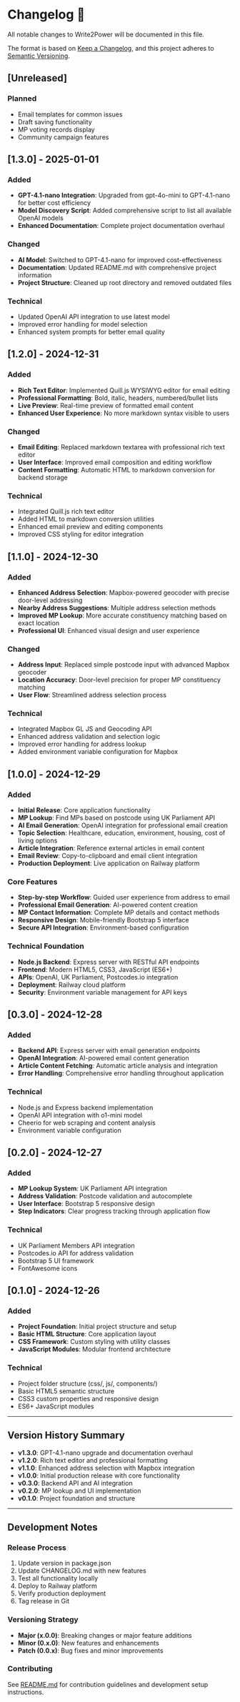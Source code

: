 # Changelog 📝

All notable changes to Write2Power will be documented in this file.

The format is based on [Keep a Changelog](https://keepachangelog.com/en/1.0.0/),
and this project adheres to [Semantic Versioning](https://semver.org/spec/v2.0.0.html).

## [Unreleased]

### Planned
- Email templates for common issues
- Draft saving functionality
- MP voting records display
- Community campaign features

## [1.3.0] - 2025-01-01

### Added
- **GPT-4.1-nano Integration**: Upgraded from gpt-4o-mini to GPT-4.1-nano for better cost efficiency
- **Model Discovery Script**: Added comprehensive script to list all available OpenAI models
- **Enhanced Documentation**: Complete project documentation overhaul

### Changed
- **AI Model**: Switched to GPT-4.1-nano for improved cost-effectiveness
- **Documentation**: Updated README.md with comprehensive project information
- **Project Structure**: Cleaned up root directory and removed outdated files

### Technical
- Updated OpenAI API integration to use latest model
- Improved error handling for model selection
- Enhanced system prompts for better email quality

## [1.2.0] - 2024-12-31

### Added
- **Rich Text Editor**: Implemented Quill.js WYSIWYG editor for email editing
- **Professional Formatting**: Bold, italic, headers, numbered/bullet lists
- **Live Preview**: Real-time preview of formatted email content
- **Enhanced User Experience**: No more markdown syntax visible to users

### Changed
- **Email Editing**: Replaced markdown textarea with professional rich text editor
- **User Interface**: Improved email composition and editing workflow
- **Content Formatting**: Automatic HTML to markdown conversion for backend storage

### Technical
- Integrated Quill.js rich text editor
- Added HTML to markdown conversion utilities
- Enhanced email preview and editing components
- Improved CSS styling for editor integration

## [1.1.0] - 2024-12-30

### Added
- **Enhanced Address Selection**: Mapbox-powered geocoder with precise door-level addressing
- **Nearby Address Suggestions**: Multiple address selection methods
- **Improved MP Lookup**: More accurate constituency matching based on exact location
- **Professional UI**: Enhanced visual design and user experience

### Changed
- **Address Input**: Replaced simple postcode input with advanced Mapbox geocoder
- **Location Accuracy**: Door-level precision for proper MP constituency matching
- **User Flow**: Streamlined address selection process

### Technical
- Integrated Mapbox GL JS and Geocoding API
- Enhanced address validation and selection logic
- Improved error handling for address lookup
- Added environment variable configuration for Mapbox

## [1.0.0] - 2024-12-29

### Added
- **Initial Release**: Core application functionality
- **MP Lookup**: Find MPs based on postcode using UK Parliament API
- **AI Email Generation**: OpenAI integration for professional email creation
- **Topic Selection**: Healthcare, education, environment, housing, cost of living options
- **Article Integration**: Reference external articles in email content
- **Email Review**: Copy-to-clipboard and email client integration
- **Production Deployment**: Live application on Railway platform

### Core Features
- **Step-by-step Workflow**: Guided user experience from address to email
- **Professional Email Generation**: AI-powered content creation
- **MP Contact Information**: Complete MP details and contact methods
- **Responsive Design**: Mobile-friendly Bootstrap 5 interface
- **Secure API Integration**: Environment-based configuration

### Technical Foundation
- **Node.js Backend**: Express server with RESTful API endpoints
- **Frontend**: Modern HTML5, CSS3, JavaScript (ES6+)
- **APIs**: OpenAI, UK Parliament, Postcodes.io integration
- **Deployment**: Railway cloud platform
- **Security**: Environment variable management for API keys

## [0.3.0] - 2024-12-28

### Added
- **Backend API**: Express server with email generation endpoints
- **OpenAI Integration**: AI-powered email content generation
- **Article Content Fetching**: Automatic article analysis and integration
- **Error Handling**: Comprehensive error handling throughout application

### Technical
- Node.js and Express backend implementation
- OpenAI API integration with o1-mini model
- Cheerio for web scraping and content analysis
- Environment variable configuration

## [0.2.0] - 2024-12-27

### Added
- **MP Lookup System**: UK Parliament API integration
- **Address Validation**: Postcode validation and autocomplete
- **User Interface**: Bootstrap 5 responsive design
- **Step Indicators**: Clear progress tracking through application flow

### Technical
- UK Parliament Members API integration
- Postcodes.io API for address validation
- Bootstrap 5 UI framework
- FontAwesome icons

## [0.1.0] - 2024-12-26

### Added
- **Project Foundation**: Initial project structure and setup
- **Basic HTML Structure**: Core application layout
- **CSS Framework**: Custom styling with utility classes
- **JavaScript Modules**: Modular frontend architecture

### Technical
- Project folder structure (css/, js/, components/)
- Basic HTML5 semantic structure
- CSS3 custom properties and responsive design
- ES6+ JavaScript modules

---

## Version History Summary

- **v1.3.0**: GPT-4.1-nano upgrade and documentation overhaul
- **v1.2.0**: Rich text editor and professional formatting
- **v1.1.0**: Enhanced address selection with Mapbox integration
- **v1.0.0**: Initial production release with core functionality
- **v0.3.0**: Backend API and AI integration
- **v0.2.0**: MP lookup and UI implementation
- **v0.1.0**: Project foundation and structure

---

## Development Notes

### Release Process
1. Update version in package.json
2. Update CHANGELOG.md with new features
3. Test all functionality locally
4. Deploy to Railway platform
5. Verify production deployment
6. Tag release in Git

### Versioning Strategy
- **Major (x.0.0)**: Breaking changes or major feature additions
- **Minor (0.x.0)**: New features and enhancements
- **Patch (0.0.x)**: Bug fixes and minor improvements

### Contributing
See [README.md](README.md) for contribution guidelines and development setup instructions.
